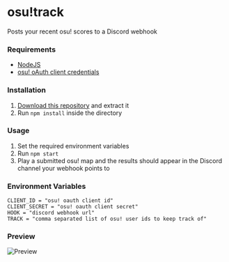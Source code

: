 # osu!track
Posts your recent osu! scores to a Discord webhook

### Requirements
- [NodeJS](https://nodejs.org/)
- [osu! oAuth client credentials](https://osu.ppy.sh/docs/)

### Installation
1. [Download this repository](https://github.com/bakapear/osutrack/archive/master.zip) and extract it
2. Run `npm install` inside the directory

### Usage
1. Set the required environment variables
2. Run `npm start`
3. Play a submitted osu! map and the results should appear in the Discord channel your webhook points to

### Environment Variables
```env
CLIENT_ID = "osu! oauth client id"
CLIENT_SECRET = "osu! oauth client secret"
HOOK = "discord webhook url"
TRACK = "comma separated list of osu! user ids to keep track of"
```

### Preview
![Preview](https://i.imgur.com/Smju89c.png)
